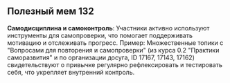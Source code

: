 ## Полезный мем 132

**Самодисциплина и самоконтроль**: Участники активно используют инструменты для самопроверки, что помогает поддерживать мотивацию и отслеживать прогресс. Пример: Множественные топики с "Вопросами для повторения и самопроверки" (из курса 0.2 "Практики саморазвития" и по организации досуга, ID 17167, 17143, 17162) свидетельствуют о привычке регулярно рефлексировать и тестировать себя, что укрепляет внутренний контроль.